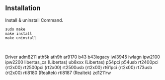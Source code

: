 
## Installation


Install & uninstall Command.

```
sudo make
make install
make uninstall
```


<br/>

 
Driver
adm8211
ath5k
ath9h
ar9170
b43
b43legacy
iwl3945
iwlagn
ipw2100
ipw2200
libertas_cs (Libertas)
ub8xxx      (Libertas)
p54pci
p54usb
rt2400pci (rt2x00)
rt2500pci (rt2x00)
rt2500usb (rt2x00)
rt61pci	  (rt2x00)
rt73usb	  (rt2x00)
rtl8180	(Realtek)
rtl8187	(Realtek)
zd1211rw
